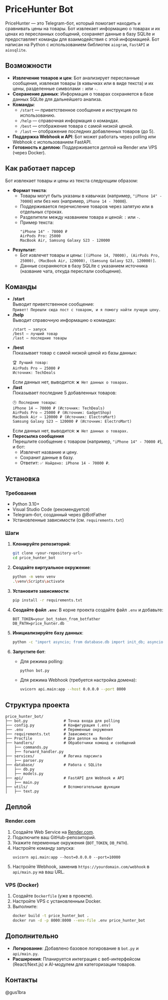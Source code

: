 # PriceHunter Bot

PriceHunter — это Telegram-бот, который помогает находить и сравнивать цены на товары. Бот извлекает информацию о товарах и их ценах из пересланных сообщений, сохраняет данные в базу SQLite и предоставляет команды для взаимодействия с этой информацией. Бот написан на Python с использованием библиотек `aiogram`, `FastAPI` и `aiosqlite`.

## Возможности
- **Извлечение товаров и цен**: Бот анализирует пересланные сообщения, извлекая товары (в кавычках или в виде текста) и их цены, разделенные символами `:` или `-`.
- **Сохранение данных**: Информация о товарах сохраняется в базе данных SQLite для дальнейшего анализа.
- **Команды**:
  - `/start` — приветственное сообщение и инструкция по использованию.
  - `/help` — справочная информация о командах.
  - `/best` — отображение товара с самой низкой ценой.
  - `/last` — отображение последних добавленных товаров (до 5).
- **Поддержка Webhook и API**: Бот может работать через polling или Webhook с использованием FastAPI.
- **Готовность к деплою**: Поддерживается деплой на Render или VPS (через Docker).

## Как работает парсер
Бот извлекает товары и цены из текста следующим образом:
- **Формат текста**:
  - Товары могут быть указаны в кавычках (например, `"iPhone 14" - 70000`) или без них (например, `iPhone 14 - 70000`).
  - Поддерживается перечисление товаров через запятую или в отдельных строках.
  - Разделители между названием товара и ценой: `:` или `-`.
  - Пример текста:
    ```
    "iPhone 14" - 70000 ₽
    AirPods Pro: 25000
    MacBook Air, Samsung Galaxy S23 - 120000
    ```
- **Результат**:
  - Бот извлечет товары и цены: `[(iPhone 14, 70000), (AirPods Pro, 25000), (MacBook Air, 120000), (Samsung Galaxy S23, 120000)]`.
  - Данные сохраняются в базу SQLite с указанием источника (название чата, откуда переслали сообщение).

## Команды
- **/start**  
  Выводит приветственное сообщение:  
  `Привет! Перешли сюда пост с товаром, и я помогу найти лучшую цену.`
- **/help**  
  Выводит справочную информацию о командах:  
  ```
  /start — запуск
  /best — лучший товар
  /last — последние товары
  ```
- **/best**  
  Показывает товар с самой низкой ценой из базы данных:  
  ```
  🏆 Лучший товар:
  AirPods Pro — 25000 ₽
  Источник: TechDeals
  ```
  Если данных нет, выводится: `❌ Нет данных о товарах.`
- **/last**  
  Показывает последние 5 добавленных товаров:  
  ```
  🕒 Последние товары:
  iPhone 14 — 70000 ₽ (Источник: TechDeals)
  AirPods Pro — 25000 ₽ (Источник: GadgetShop)
  MacBook Air — 120000 ₽ (Источник: ElectroMart)
  Samsung Galaxy S23 — 120000 ₽ (Источник: ElectroMart)
  ```
  Если данных нет, выводится: `❌ Нет данных о товарах.`
- **Пересылка сообщения**  
  Перешлите сообщение с товаром (например, `"iPhone 14" - 70000 ₽`), и бот:
  - Извлечет название и цену.
  - Сохранит данные в базу.
  - Ответит: `✅ Найдено: iPhone 14 - 70000 ₽`.

## Установка
### Требования
- Python 3.10+
- Visual Studio Code (рекомендуется)
- Telegram-бот, созданный через @BotFather
- Установленные зависимости (см. `requirements.txt`)

### Шаги
1. **Клонируйте репозиторий**:
   ```bash
   git clone <your-repository-url>
   cd price_hunter_bot
   ```

2. **Создайте виртуальное окружение**:
   ```bash
   python -m venv venv
   .\venv\Scripts\activate
   ```

3. **Установите зависимости**:
   ```bash
   pip install -r requirements.txt
   ```

4. **Создайте файл `.env`**:
   В корне проекта создайте файл `.env` и добавьте:
   ```
   BOT_TOKEN=your_bot_token_from_botfather
   DB_PATH=price_hunter.db
   ```

5. **Инициализируйте базу данных**:
   ```bash
   python -c "import asyncio; from database.db import init_db; asyncio.run(init_db())"
   ```

6. **Запустите бот**:
   - Для режима polling:
     ```bash
     python bot.py
     ```
   - Для режима Webhook (требуется настройка домена):
     ```bash
     uvicorn api.main:app --host 0.0.0.0 --port 8000
     ```

## Структура проекта
```
price_hunter_bot/
├── bot.py                # Точка входа для polling
├── config.py             # Конфигурация (.env)
├── .env                  # Переменные окружения
├── requirements.txt      # Зависимости
├── Procfile              # Для деплоя на Render
├── handlers/             # Обработчики команд и сообщений
│   ├── commands.py
│   ├── forward_handler.py
├── services/             # Логика парсинга
│   ├── parser.py
├── database/             # Работа с SQLite
│   ├── db.py
│   ├── models.py
├── api/                  # FastAPI для Webhook и API
│   ├── main.py
├── utils/                # Вспомогательные функции
│   ├── text.py
```

## Деплой
### Render.com
1. Создайте Web Service на [Render.com](https://render.com).
2. Подключите ваш GitHub-репозиторий.
3. Укажите переменные окружения (`BOT_TOKEN`, `DB_PATH`).
4. Настройте команду запуска:
   ```
   uvicorn api.main:app --host=0.0.0.0 --port=10000
   ```
5. Настройте Webhook, заменив `https://yourdomain.com/webhook` в `api/main.py` на ваш URL.

### VPS (Docker)
1. Создайте `Dockerfile` (уже в проекте).
2. Настройте VPS с установленным Docker.
3. Выполните:
   ```bash
   docker build -t price_hunter_bot .
   docker run -d -p 8000:8000 --env-file .env price_hunter_bot
   ```

## Дополнительно
- **Логирование**: Добавлено базовое логирование в `bot.py` и `api/main.py`.
- **Расширения**: Планируется интеграция с веб-интерфейсом (React/Next.js) и AI-модулем для категоризации товаров.

## Контакты
@gus1bra

